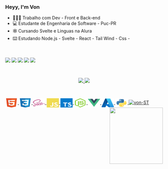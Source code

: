 ### Heyy, I'm Von


- 👨🏽‍💻 Trabalho com Dev - Front e Back-end
- 💻 Estudante de Engenharia de Software - Puc-PR
- 🕸️ Cursando Svelte e Linguas na Alura
- ⌨️ Estudando Node.js - Svelte - React - Tail Wind - Css -
 ##
 <br>
 <div>
 <a href = "mailto:victorgabrielnamelo@gmail.com"><img src="https://img.shields.io/badge/-Gmail-%23333?style=for-the-badge&logo=gmail&logoColor=white" target="_blank"></a>
 <a href="https://www.linkedin.com/in/victorgnascimento/" target="_blank"><img src="https://img.shields.io/badge/-LinkedIn-%230077B5?style=for-the-badge&logo=linkedin&logoColor=white" target="_blank"></a>
 <a href="https://www.coursera.org/user/c64b35a0a3552907b1a917c0f2ec2f2d" target="_blank"><img src="https://img.shields.io/badge/Coursera-0056D2?style=for-the-badge&logo=Coursera&logoColor=white" target="_blank"></a>
 <a href="https://www.instagram.com/victorgbn_" target="_blank"><img src="https://img.shields.io/badge/-Instagram-%23E4405F?style=for-the-badge&logo=instagram&logoColor=white" target="_blank"></a>
 <a href="https://discord.gg/daXXcGSn" target="_blank"><img src="https://img.shields.io/badge/Discord-7289DA?style=for-the-badge&logo=discord&logoColor=white" target="_blank"></a> 
  </div>
  
  ##
 
 <br> 
 
 <div align="center">
  <a href="https://victorgabrielnascimento">
  <img height="180em" src="https://github-readme-stats.vercel.app/api?username=victorgabrielnascimento&show_icons=true&theme=tokyonight&include_all_commits=true&count_private=true"/>
  <img height="180em" src="https://github-readme-stats.vercel.app/api/top-langs/?username=victorgabrielnascimento&layout=compact&langs_count=7&theme=tokyonight"/>
</div>

 ##
 <br>
<div>
  <img align="center" alt="von-HTML" height="30" width="40" src="https://raw.githubusercontent.com/devicons/devicon/master/icons/html5/html5-original.svg">
  <img align="center" alt="von-CSS" height="30" width="40" src="https://raw.githubusercontent.com/devicons/devicon/master/icons/css3/css3-original.svg">
  <img align="center" alt="von-SASS" height="30" width="40" src="https://raw.githubusercontent.com/devicons/devicon/master/icons/sass/sass-original.svg">
  <img align="center" alt="von-JS" height="30" width="40" src="https://raw.githubusercontent.com/devicons/devicon/master/icons/javascript/javascript-plain.svg">
  <img align="center" alt="von-TS" height="30" width="40" src="https://raw.githubusercontent.com/devicons/devicon/master/icons/typescript/typescript-original.svg">
  <img align="center" alt="von-NJS" height="30" width="40" src="https://raw.githubusercontent.com/devicons/devicon/master/icons/nodejs/nodejs-original.svg">
  <img align="center" alt="von-VJS" height="30" width="40" src="https://raw.githubusercontent.com/devicons/devicon/master/icons/vuejs/vuejs-original.svg">
  <img align="center" alt="von-AZ" height="30" width="40" src="https://raw.githubusercontent.com/devicons/devicon/master/icons/azure/azure-original.svg">
  <img align="center" alt="von-PY" height="30" width="40" src="https://raw.githubusercontent.com/devicons/devicon/master/icons/python/python-original.svg">
  <img aling="center" alt="von-ST" height="30" width="30" src="https://cdn.jsdelivr.net/gh/devicons/devicon/icons/svelte/svelte-original.svg">
  <a href="https://www.instagram.com/victorgbn_/" target="_blank"><img align=right height="180" width="170" src="https://media.giphy.com/media/2bB04zzMxjTqHcYU95/giphy.gif" target="_blank"></a> 
</div>
  
  ##

